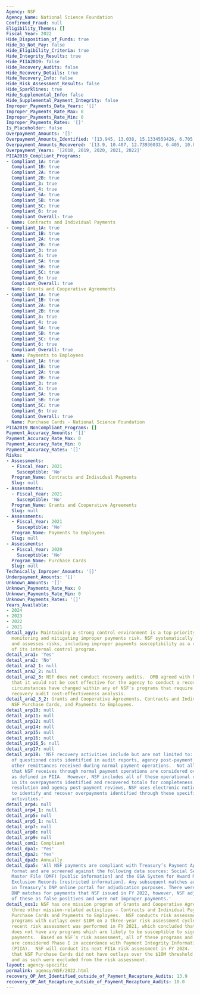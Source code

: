 ```yaml
---
Agency: NSF
Agency_Name: National Science Foundation
Confirmed_Fraud: null
Eligibility_Themes: []
Fiscal_Year: 2022
Hide_Disposition_of_Funds: true
Hide_Do_Not_Pay: false
Hide_Eligibility_Criteria: true
Hide_Integrity_Results: true
Hide_PIIA2019: false
Hide_Recovery_Audits: false
Hide_Recovery_Details: true
Hide_Recovery_Info: false
Hide_Risk_Assessment_Results: false
Hide_Sparklines: true
Hide_Supplemental_Info: false
Hide_Supplemental_Payment_Integrity: false
Improper_Payments_Data_Years: '[]'
Improper_Payments_Rate_Max: 0
Improper_Payments_Rate_Min: 0
Improper_Payments_Rates: '[]'
Is_Placeholder: false
Overpayment_Amounts: '[]'
Overpayment_Amounts_Identified: '[13.945, 13.038, 15.1334559426, 6.705, 13.9]'
Overpayment_Amounts_Recovered: '[13.9, 10.407, 12.73936033, 6.405, 10.0]'
Overpayment_Years: '[2018, 2019, 2020, 2021, 2022]'
PIIA2019_Compliant_Programs:
- Compliant_1A: true
  Compliant_1B: true
  Compliant_2A: true
  Compliant_2B: true
  Compliant_3: true
  Compliant_4: true
  Compliant_5A: true
  Compliant_5B: true
  Compliant_5C: true
  Compliant_6: true
  Compliant_Overall: true
  Name: Contracts and Individual Payments
- Compliant_1A: true
  Compliant_1B: true
  Compliant_2A: true
  Compliant_2B: true
  Compliant_3: true
  Compliant_4: true
  Compliant_5A: true
  Compliant_5B: true
  Compliant_5C: true
  Compliant_6: true
  Compliant_Overall: true
  Name: Grants and Cooperative Agreements
- Compliant_1A: true
  Compliant_1B: true
  Compliant_2A: true
  Compliant_2B: true
  Compliant_3: true
  Compliant_4: true
  Compliant_5A: true
  Compliant_5B: true
  Compliant_5C: true
  Compliant_6: true
  Compliant_Overall: true
  Name: Payments to Employees
- Compliant_1A: true
  Compliant_1B: true
  Compliant_2A: true
  Compliant_2B: true
  Compliant_3: true
  Compliant_4: true
  Compliant_5A: true
  Compliant_5B: true
  Compliant_5C: true
  Compliant_6: true
  Compliant_Overall: true
  Name: Purchase Cards - National Science Foundation
PIIA2019_NonCompliant_Programs: []
Payment_Accuracy_Amounts: '[]'
Payment_Accuracy_Rate_Max: 0
Payment_Accuracy_Rate_Min: 0
Payment_Accuracy_Rates: '[]'
Risks:
- Assessments:
  - Fiscal_Year: 2021
    Susceptible: 'No'
  Program_Name: Contracts and Individual Payments
  Slug: null
- Assessments:
  - Fiscal_Year: 2021
    Susceptible: 'No'
  Program_Name: Grants and Cooperative Agreements
  Slug: null
- Assessments:
  - Fiscal_Year: 2021
    Susceptible: 'No'
  Program_Name: Payments to Employees
  Slug: null
- Assessments:
  - Fiscal_Year: 2020
    Susceptible: 'No'
  Program_Name: Purchase Cards
  Slug: null
Technically_Improper_Amounts: '[]'
Underpayment_Amounts: '[]'
Unknown_Amounts: '[]'
Unknown_Payments_Rate_Max: 0
Unknown_Payments_Rate_Min: 0
Unknown_Payments_Rates: '[]'
Years_Available:
- 2024
- 2023
- 2022
- 2021
detail_agy1: Maintaining a strong control environment is a top priority for NSF in
  monitoring and mitigating improper payments risk. NSF systematically identifies
  and assesses risks, including improper payments susceptibility as a cornerstone
  of its internal control program.
detail_ara1: 'Yes'
detail_ara2: 'No'
detail_ara2_1: null
detail_ara2_2: null
detail_ara2_3: NSF does not conduct recovery audits.  OMB agreed with NSF's analysis
  that it would not be cost effective for the agency to conduct a recovery audit program.  No
  circumstances have changed within any of NSF's programs that require an additional
  recovery audit cost-effectiveness analysis.
detail_ara2_3_2: Grants and Cooperative Agreements, Contracts and Individual Payments,
  NSF Purchase Cards, and Payments to Employees.
detail_arp10: null
detail_arp11: null
detail_arp12: null
detail_arp14: null
detail_arp15: null
detail_arp16: null
detail_arp16_5: null
detail_arp17: null
detail_arp18: 'NSF recovery activities include but are not limited to: resolution
  of questioned costs identified in audit reports, agency post-payment reviews, and
  other remittances received during normal payment operations.  Not all remittances
  that NSF receives through normal payment operations are considered overpayments
  as defined in PIIA.  However, NSF includes all of these operational remittances
  in its overpayments identified and recovered totals for completeness.  For audit
  resolution and agency post-payment reviews, NSF uses electronic notices/letters
  to identify and recover overpayments identified through these specific recovery
  activities.'
detail_arp4: null
detail_arp4_1: null
detail_arp5: null
detail_arp5_1: null
detail_arp7: null
detail_arp8: null
detail_arp9: null
detail_com1: Compliant
detail_dpa1: 'Yes'
detail_dpa2: 'Yes'
detail_dpa3: Annually
detail_dpa5: 'All NSF payments are compliant with Treasury’s Payment Application Modernization
  format and are screened against the following data sources: Social Security Death
  Master File (DMF) [public information] and the GSA System for Award Management (SAM)
  Exclusion Records [restricted information]. Any subsequent matches are viewable
  in Treasury’s DNP online portal for adjudication purposes. There were 2 positive
  DNP matches for payments that NSF issued in FY 2022, however, NSF adjudicated both
  of these as false positives and were not improper payments.'
detail_exs1: NSF has one mission program of Grants and Cooperative Agreements and
  three other mission-related activities – Contracts and Individual Payments, NSF
  Purchase Cards and Payments to Employees.  NSF conducts risk assessments for all
  programs with outlays over $10M on a three-year risk assessment cycle. The most
  recent risk assessment was performed in FY 2021, which concluded that the agency
  does not have any programs which are likely to be susceptible to significant improper
  payments.  Based on NSF’s risk assessment, all of these programs and activities
  are considered Phase I in accordance with Payment Integrity Information Act of 2019
  (PIIA).  NSF will conduct its next PIIA risk assessment in FY 2024.  Please note
  that NSF Purchase Cards did not have outlays over the $10M threshold for FY 2021
  and as such were excluded from the risk assessment.
layout: agency-specific
permalink: agency/NSF/2022.html
recovery_OP_Amt_Identified_outside_of_Payment_Recapture_Audits: 13.9
recovery_OP_Amt_Recapture_outside_of_Payment_Recapture_Audits: 10.0
---
```


